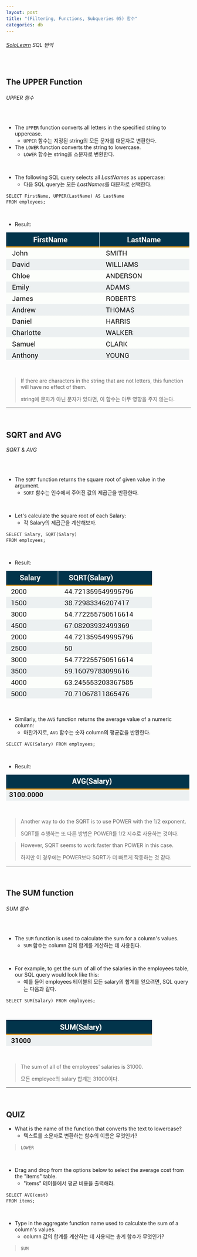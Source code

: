 ```yaml
---
layout: post
title: "(Filtering, Functions, Subqueries 05) 함수"
categories: db
---
```


###### [SoloLearn](https://www.sololearn.com/) SQL 번역

<br>

## The UPPER Function

###### UPPER 함수

<br>

- The `UPPER` function converts all letters in the specified string to uppercase.
  - `UPPER` 함수는 지정된 string의 모든 문자를 대문자로 변환한다.
- The `LOWER` function converts the string to lowercase.
  - `LOWER` 함수는 string을 소문자로 변환한다.

<br>

- The following SQL query selects all *LastNames* as uppercase:
  - 다음 SQL query는 모든 *LastNames*를 대문자로 선택한다.

```mysql
SELECT FirstName, UPPER(LastName) AS LastName
FROM employees;
```

<br>

- Result:

![img](/assets/img/sql-sololearn-filtering&functions&subqueries-05-01.png)

<br>

> If there are characters in the string that are not letters, this function will have no effect of them.
>
> string에 문자가 아닌 문자가 있다면, 이 함수는 아무 영향을 주지 않는다.

------

<br>

## SQRT and AVG

###### SQRT & AVG

<br>

- The `SQRT` function returns the square root of given value in the argument.
  - `SQRT` 함수는 인수에서 주어진 값의 제곱근을 반환한다.

<br>

- Let's calculate the square root of each Salary:
  - 각  Salary의 제곱근을 계산해보자.

```mysql
SELECT Salary, SQRT(Salary)
FROM employees;
```

<br>

- Result:

![img](/assets/img/sql-sololearn-filtering&functions&subqueries-05-02.png)

<br>

- Similarly, the `AVG` function returns the average value of a numeric column:
  - 마찬가지로, `AVG` 함수는 숫자 column의 평균값을 반환한다.

```mysql
SELECT AVG(Salary) FROM employees;
```

<br>

- Result:

![img](/assets/img/sql-sololearn-filtering&functions&subqueries-05-03.png)

<br>

> Another way to do the SQRT is to use POWER with the 1/2 exponent.
>
> SQRT를 수행하는 또 다른 방법은 POWER를 1/2 지수로 사용하는 것이다.

> However, SQRT seems to work faster than POWER in this case.
>
> 하지만 이 경우에는 POWER보다 SQRT가 더 빠르게 작동하는 것 같다.

------

<br>

## The SUM function

###### SUM 함수

<br>

- The `SUM` function is used to calculate the sum for a column's values.
  - `SUM` 함수는 column 값의 합계를 계산하는 데 사용된다.

<br>

- For example, to get the sum of all of the salaries in the employees table, our SQL query would look like this:
  - 예를 들어 employees 테이블의 모든 salary의 합계를 얻으려면, SQL query는 다음과 같다.

```mysql
SELECT SUM(Salary) FROM employees;
```

<br>

![img](/assets/img/sql-sololearn-filtering&functions&subqueries-05-04.png)

<br>

> The sum of all of the employees' salaries is 31000.
>
> 모든 employee의 salary 합계는 31000이다.

------

<br>

## QUIZ

- What is the name of the function that converts the text to lowercase?
  - 텍스트를 소문자로 변환하는 함수의 이름은 무엇인가?

> `LOWER`

<br>

- Drag and drop from the options below to select the average cost from the "items" table.
  - "items" 테이블에서 평균 비용을 출력해라.

```mysql
SELECT AVG(cost)
FROM items;
```

<br>

- Type in the aggregate function name used to calculate the sum of a column's values.
  - column 값의 합계를 계산하는 데 사용되는 총계 함수가 무엇인가?

> `SUM`

<br>
